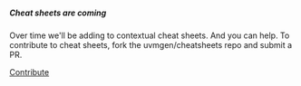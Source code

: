 ##### Cheat sheets are coming

Over time we'll be adding to contextual cheat sheets. And you can help. To contribute to cheat sheets, fork the uvmgen/cheatsheets repo and submit a PR.

[Contribute](https://github.com/uvmgen/cheatsheets)

